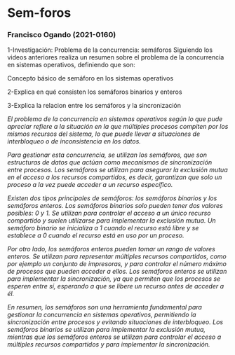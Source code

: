 # Sem-foros

### Francisco Ogando (2021-0160)
<p>
1-Investigación: Problema de la concurrencia: semáforos
Siguiendo los videos anteriores realiza un resumen sobre el problema de la concurrencia en sistemas operativos, definiendo que son:
</p>

<p>
Concepto básico de semáforo en los sistemas operativos
</p>

<p>
2-Explica en qué consisten los semáforos binarios y enteros
</p>

<p>
3-Explica la relacion entre los semáforos y la sincronización
</p>

*El problema de la concurrencia en sistemas operativos según lo que pude apreciar refiere a la situación en la que múltiples procesos compiten por los mismos recursos del sistema, lo que puede llevar a situaciones de interbloqueo o de inconsistencia en los datos.* 

*Para gestionar esta concurrencia, se utilizan los semáforos, que son estructuras de datos que actúan como mecanismos de sincronización entre procesos. Los semáforos se utilizan para asegurar la exclusión mutua en el acceso a los recursos compartidos, es decir, garantizan que solo un proceso a la vez puede acceder a un recurso específico.* 

*Existen dos tipos principales de semáforos: los semáforos binarios y los semáforos enteros. Los semáforos binarios solo pueden tener dos valores posibles: 0 y 1. Se utilizan para controlar el acceso a un único recurso compartido y suelen utilizarse para implementar la exclusión mutua. Un semáforo binario se inicializa a 1 cuando el recurso está libre y se establece a 0 cuando el recurso está en uso por un proceso.* 

*Por otro lado, los semáforos enteros pueden tomar un rango de valores enteros. Se utilizan para representar múltiples recursos compartidos, como por ejemplo un conjunto de impresoras, y para controlar el número máximo de procesos que pueden acceder a ellos. Los semáforos enteros se utilizan para implementar la sincronización, ya que permiten que los procesos se esperen entre sí, esperando a que se libere un recurso antes de acceder a él.* 

*En resumen, los semáforos son una herramienta fundamental para gestionar la concurrencia en sistemas operativos, permitiendo la sincronización entre procesos y evitando situaciones de interbloqueo. Los semáforos binarios se utilizan para implementar la exclusión mutua, mientras que los semáforos enteros se utilizan para controlar el acceso a múltiples recursos compartidos y para implementar la sincronización.* 
